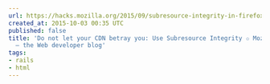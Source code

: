 ```yaml
---
url: https://hacks.mozilla.org/2015/09/subresource-integrity-in-firefox-43/
created_at: 2015-10-03 00:35 UTC
published: false
title: 'Do not let your CDN betray you: Use Subresource Integrity ✩ Mozilla Hacks
  – the Web developer blog'
tags:
- rails
- html
---
```



